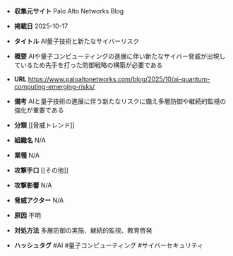 - **収集元サイト**
Palo Alto Networks Blog

- **掲載日**
2025-10-17

- **タイトル**
AI量子技術と新たなサイバーリスク

- **概要**
AIや量子コンピューティングの進展に伴い新たなサイバー脅威が出現しているため先手を打った防御戦略の構築が必要である

- **URL**
https://www.paloaltonetworks.com/blog/2025/10/ai-quantum-computing-emerging-risks/

- **備考**
AIと量子技術の進展に伴う新たなリスクに備え多層防御や継続的監視の強化が重要である

- **分類**
[[脅威トレンド]]

- **組織名**
N/A

- **業種**
N/A

- **攻撃手口**
[[その他]]

- **攻撃影響**
N/A

- **脅威アクター**
N/A

- **原因**
不明

- **対処方法**
多層防御の実施、継続的監視、教育啓発

- **ハッシュタグ**
#AI #量子コンピューティング #サイバーセキュリティ

